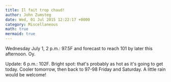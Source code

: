```yaml
---
title: Il fait trop chaud!
author: John Zumsteg
date: Wed, 01 Jul 2015 12:22:17 +0000
category: Miscellaneous
math: true
mermaid: true
---
```

Wednesday July 1, 2 p.m.: 97.5F and forecast to reach 101 by later this afternoon. Oy.

Update: 6 p.m.: 102F. Bright spot: that's probably as hot as it's going to get today. Cooler tomorrow, then back to 97-98 Friday and Saturday. A little rain would be welcome!
